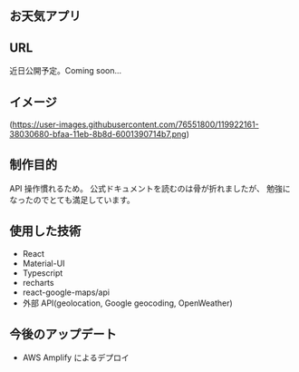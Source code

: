 ## お天気アプリ

## URL

近日公開予定。Coming soon...

## イメージ

(https://user-images.githubusercontent.com/76551800/119922161-38030680-bfaa-11eb-8b8d-6001390714b7.png)

## 制作目的

API 操作慣れるため。
公式ドキュメントを読むのは骨が折れましたが、
勉強になったのでとても満足しています。

## 使用した技術

- React
- Material-UI
- Typescript
- recharts
- react-google-maps/api
- 外部 API(geolocation, Google geocoding, OpenWeather)

## 今後のアップデート

- AWS Amplify によるデプロイ
